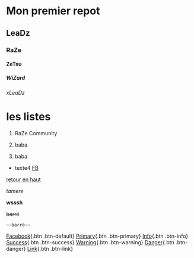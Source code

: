 <a name="top"></a>

# Mon premier repot

## LeaDz

### RaZe

#### ZeTsu

##### WiZard

###### xLeaDz

# les listes

1. RaZe Community

1. baba

1. baba

- texte4
  [FB](https://fr-fr.facebook.com/)

<a name="ancre"></a>

[retour en haut](#top)

_tamere_

**wsssh**

~~barré~~

`~~barré~~`

[Facebook](https://fr-fr.facebook.com/){.btn .btn-default}
[Primary](#){.btn .btn-primary}
[Info](#){.btn .btn-info}
[Success](#){.btn .btn-success}
[Warning](#){.btn .btn-warning}
[Danger](#){.btn .btn-danger}
[Link](#){.btn .btn-link}
